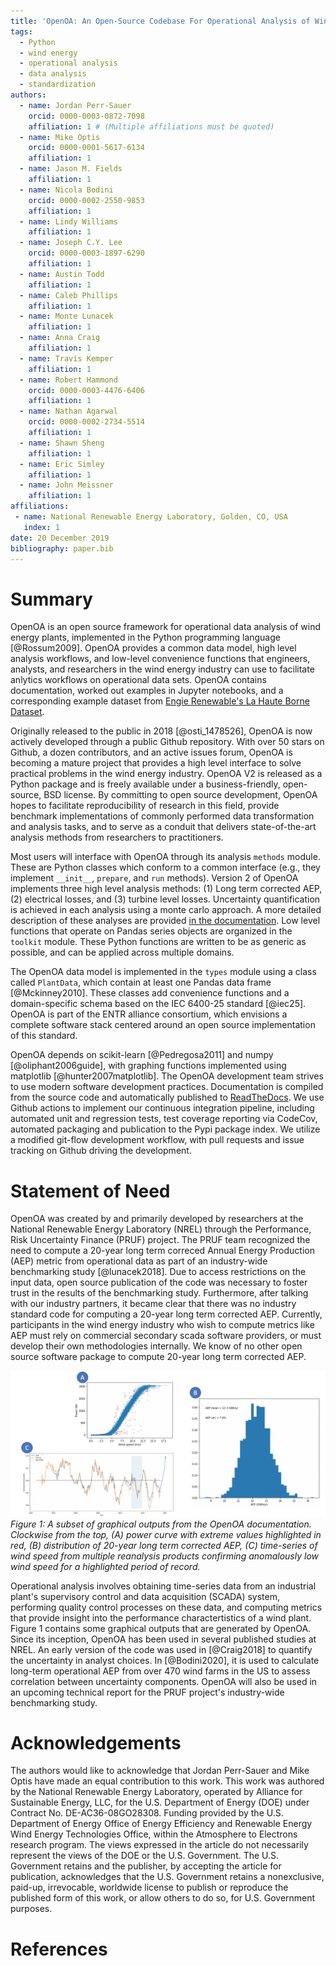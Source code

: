 ```yaml
---
title: 'OpenOA: An Open-Source Codebase For Operational Analysis of Wind Farms'
tags:
  - Python
  - wind energy
  - operational analysis
  - data analysis
  - standardization
authors:
  - name: Jordan Perr-Sauer
    orcid: 0000-0003-0872-7098
    affiliation: 1 # (Multiple affiliations must be quoted)
  - name: Mike Optis
    orcid: 0000-0001-5617-6134
    affiliation: 1
  - name: Jason M. Fields
    affiliation: 1
  - name: Nicola Bodini
    orcid: 0000-0002-2550-9853
    affiliation: 1
  - name: Lindy Williams
    affiliation: 1
  - name: Joseph C.Y. Lee
    orcid: 0000-0003-1897-6290
    affiliation: 1
  - name: Austin Todd
    affiliation: 1
  - name: Caleb Phillips
    affiliation: 1
  - name: Monte Lunacek
    affiliation: 1
  - name: Anna Craig
    affiliation: 1
  - name: Travis Kemper
    affiliation: 1
  - name: Robert Hammond
    orcid: 0000-0003-4476-6406
    affiliation: 1
  - name: Nathan Agarwal
    orcid: 0000-0002-2734-5514
    affiliation: 1
  - name: Shawn Sheng
    affiliation: 1
  - name: Eric Simley
    affiliation: 1
  - name: John Meissner
    affiliation: 1
affiliations:
 - name: National Renewable Energy Laboratory, Golden, CO, USA
   index: 1
date: 20 December 2019
bibliography: paper.bib
---
```


<!--
JOSS welcomes submissions from broadly diverse research areas. For this reason, we require that authors include in the paper some sentences that explain the software functionality and domain of use to a non-specialist reader. We also require that authors explain the research applications of the software. The paper should be between 250-1000 words.

Your paper should include:

A list of the authors of the software and their affiliations, using the correct format (see the example below).
A summary describing the high-level functionality and purpose of the software for a diverse, non-specialist audience.
A clear Statement of Need that illustrates the research purpose of the software.
A list of key references, including to other software addressing related needs.
Mention (if applicable) a representative set of past or ongoing research projects using the software and recent scholarly publications enabled by it.
Acknowledgement of any financial support.
As this short list shows, JOSS papers are only expected to contain a limited set of metadata (see example below), a Statement of Need, Summary, Acknowledgements, and References sections. You can look at an example accepted paper. Given this format, a “full length” paper is not permitted, and software documentation such as API (Application Programming Interface) functionality should not be in the paper and instead should be outlined in the software documentation.


Review Checklist:
Summary: Has a clear description of the high-level functionality and purpose of the software for a diverse, non-specialist audience been provided?
A statement of need: Do the authors clearly state what problems the software is designed to solve and who the target audience is?
State of the field: Do the authors describe how this software compares to other commonly-used packages?
Quality of writing: Is the paper well written (i.e., it does not require editing for structure, language, or writing quality)?
References: Is the list of references complete, and is everything cited appropriately that should be cited (e.g., papers, datasets, software)? Do references in the text use the proper citation syntax?

-->

# Summary

OpenOA is an open source framework for operational data analysis of wind energy plants, implemented in the Python programming language [@Rossum2009]. OpenOA provides a common data model, high level analysis workflows, and low-level convenience functions that engineers, analysts, and researchers in the wind energy industry can use to facilitate anlytics workflows on operational data sets. OpenOA contains documentation, worked out examples in Jupyter notebooks, and a corresponding example dataset from [Engie Renewable's La Haute Borne Dataset](https://opendata-renewables.engie.com/explore/dataset/d543716b-368d-4c53-8fb1-55addbe8d3ad/information).

Originally released to the public in 2018 [@osti_1478526], OpenOA is now actively developed through a public Github repository. With over 50 stars on Github, a dozen contributors, and an active issues forum, OpenOA is becoming a mature project that provides a high level interface to solve practical problems in the wind energy industry. OpenOA V2 is released as a Python package and is freely available under a business-friendly, open-source, BSD license. By committing to open source development, OpenOA hopes to facilitate reproducibility of research in this field, provide benchmark implementations of commonly performed data transformation and analysis tasks, and to serve as a conduit that delivers state-of-the-art analysis methods from researchers to practitioners.

Most users will interface with OpenOA through its analysis `methods` module. These are Python classes which conform to a common interface (e.g., they implement `__init__`, `prepare`, and `run` methods). Version 2 of OpenOA implements three high level analysis methods: (1) Long term corrected AEP, (2) electrical losses, and (3) turbine level losses. Uncertainty quantification is achieved in each analysis using a monte carlo approach. A more detailed description of these analyses are provided [in the documentation](https://openoa.readthedocs.io). Low level functions that operate on Pandas series objects are organized in the `toolkit` module. These Python functions are written to be as generic as possible, and can be applied across multiple domains.

The OpenOA data model is implemented in the `types` module using a class called `PlantData`, which contain at least one Pandas data frame [@Mckinney2010]. These classes add convenience functions and a domain-specific schema based on the IEC 6400-25 standard [@iec25]. OpenOA is part of the ENTR alliance consortium, which envisions a complete software stack centered around an open source implementation of this standard.

OpenOA depends on scikit-learn [@Pedregosa2011] and numpy [@oliphant2006guide], with graphing functions implemented using matplotlib [@hunter2007matplotlib]. The OpenOA development team strives to use modern software development practices. Documentation is compiled from the source code and automatically published to [ReadTheDocs](https://openoa.readthedocs.io). We use Github actions to implement our continuous integration pipeline, including automated unit and regression tests, test coverage reporting via CodeCov, automated packaging and publication to the Pypi package index. We utilize a modified git-flow development workflow, with pull requests and issue tracking on Github driving the development.



# Statement of Need

OpenOA was created by and primarily developed by researchers at the National Renewable Energy Laboratory (NREL) through the Performance, Risk Uncertainty Finance (PRUF) project. The PRUF team recognized the need to compute a 20-year long term correced Annual Energy Production (AEP) metric from operational data as part of an industry-wide benchmarking study [@lunacek2018]. Due to access restrictions on the input data, open source publication of the code was necessary to foster trust in the results of the benchmarking study. Furthermore, after talking with our industry partners, it became clear that there was no industry standard code for computing a 20-year long term corrected AEP. Currently, participants in the wind energy industry who wish to compute metrics like AEP must rely on commercial secondary scada software providers, or must develop their own methodologies internally. We know of no other open source software package to compute 20-year long term corrected AEP.

![Figure](openoa-joss-figure.png)
*Figure 1: A subset of graphical outputs from the OpenOA documentation. Clockwise from the top, (A) power curve with extreme values highlighted in red, (B) distribution of 20-year long term corrected AEP, (C) time-series of wind speed from multiple reanalysis products confirming anomalously low wind speed for a highlighted period of record.*

Operational analysis involves obtaining time-series data from an industrial plant's supervisory control and data acquisition (SCADA) system, performing quality control processes on these data, and computing metrics that provide insight into the performance charactertistics of a wind plant. Figure 1 contains some graphical outputs that are generated by OpenOA. Since its inception, OpenOA has been used in several published studies at NREL. An early version of the code was used in [@Craig2018] to quantify the uncertainty in analyst choices. In [@Bodini2020], it is used to calculate long-term operational AEP from over 470 wind farms in the US to assess correlation between uncertainty components. OpenOA will also be used in an upcoming technical report for the PRUF project's industry-wide benchmarking study.

# Acknowledgements
The authors would like to acknowledge that Jordan Perr-Sauer and Mike Optis have made an equal contribution to this work.
This work was authored by the National Renewable Energy Laboratory, operated by Alliance for Sustainable Energy, LLC, for the U.S. Department of Energy (DOE) under Contract No. DE-AC36-08GO28308.
Funding provided by the U.S. Department of Energy Office of Energy Efficiency and Renewable Energy Wind Energy Technologies Office, within the Atmosphere to Electrons research program.
The views expressed in the article do not necessarily represent the views of the DOE or the U.S. Government.
The U.S. Government retains and the publisher, by accepting the article for publication, acknowledges that the U.S. Government retains a nonexclusive, paid-up, irrevocable, worldwide license to publish or reproduce the published form of this work, or allow others to do so, for U.S. Government purposes.

# References
